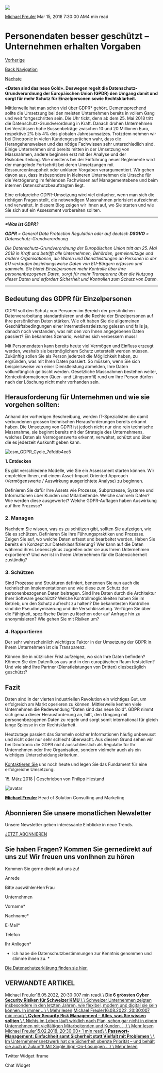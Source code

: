 ![](https://25917640.fs1.hubspotusercontent-eu1.net/hub/25917640/hubfs/csm_AdobeStock_191931404-min_4d9e171436-600x400-1.webp?width=300&name=csm_AdobeStock_191931404-min_4d9e171436-600x400-1.webp)

[Michael Freuler](https://blog.dinotronic.ch/author/michael-freuler) Mar 15, 2018 7:30:00 AM4 min read

# Personendaten besser geschützt – Unternehmen erhalten Vorgaben

[Vorherige](https://blog.dinotronic.ch/blog/cyber-security/passwort-management-einfachheit-samt-sicherheit-statt-vielfalt-mit-problemen)

[Back Navigation](https://blog.dinotronic.ch/)

[Nächste](https://blog.dinotronic.ch/blog/digital-workplace/thin-clients-abgespeckter-computer-teuer-und-nutzlos)

**«Daten sind das neue Gold». Deswegen regelt die Datenschutz-Grundverordnung der Europäischen Union (GPDR) den Umgang damit und sorgt für mehr Schutz für Einzelpersonen sowie Rechtsklarheit.**

Mittlerweile hat man schon viel über GDPR\* gehört. Dementsprechend sollte die Umsetzung bei den meisten Unternehmen bereits in vollem Gang und weit fortgeschritten sein. Die Uhr tickt, denn ab dem 25. Mai 2018 tritt die Datenschutz-Grundverordnung in Kraft. Danach drohen Unternehmen bei Verstössen hohe Bussenbeträge zwischen 10 und 20 Millionen Euro, respektive 2% bis 4% des globalen Jahresumsatzes. Trotzdem nehmen wir bei Dinotronic in vielen Kundengesprächen wahr, dass die Herangehensweisen und das nötige Fachwissen sehr unterschiedlich sind. Einige Unternehmen sind bereits mitten in der Umsetzung von Massnahmen, andere beginnen erst mit der Analyse und der Risikobeurteilung. Wie meistens bei der Einführung neuer Reglemente wird der mangelnde Fortschritt bei deren Umsetzungen mit Ressourcenknappheit oder unklaren Vorgaben verargumentiert. Wir gehen davon aus, dass insbesondere in kleineren Unternehmen die Ursache für die Verzögerung im fehlenden Fachwissen auf Managementebene und beim internen Datenschutzbeauftragten liegt.

Eine erfolgreiche GDPR-Umsetzung wird viel einfacher, wenn man sich die richtigen Fragen stellt, die notwendigen Massnahmen priorisiert aufzeichnet und verwaltet. In diesem Blog zeigen wir Ihnen auf, wo Sie starten und wie Sie sich auf ein Assessment vorbereiten sollten.

* * *

**_\*Was ist GDPR?_**

_**GDPR** = General Data Protection Regulation oder auf deutsch **DSGVO** = Datenschutz-Grundverordnung_

_Die Datenschutz-Grundverordnung der Europäischen Union tritt am 25. Mai 2018 in Kraft und betrifft alle Unternehmen, Behörden, gemeinnützige und andere Organisationen, die Waren und Dienstleistungen an Personen in der EU verkaufen beziehungsweise Daten von EU-Bürgern erfassen und sammeln. Sie bietet Einzelpersonen mehr Kontrolle über ihre personenbezogenen Daten, sorgt für mehr Transparenz über die Nutzung dieser Daten und erfordert Sicherheit und Kontrollen zum Schutz von Daten._

* * *

## **Bedeutung des GDPR für Einzelpersonen**

GDPR soll den Schutz von Personen im Bereich der persönlichen Datenverarbeitung standardisieren und die Rechte der Einzelpersonen auf ihre persönlichen Daten stärken. Wie oft haben Sie die allgemeinen Geschäftsbedingungen einer Internetdienstleistung gelesen und falls ja, danach noch verstanden, was mit den von Ihnen angegebenen Daten passiert? Ein bekanntes Szenario, welches sich verbessern muss!

Mit Personendaten kann bereits heute viel Vermögen und Einfluss erzeugt werden, weshalb sie bestmöglichem Schutz unterstellt werden müssen. Zukünftig sollen Sie als Person jederzeit die Möglichkeit haben, zu ergründen, was mit Ihren Daten passiert. So müssen, wenn Sie sich beispielsweise von einer Dienstleistung abmelden, Ihre Daten vollumfänglich gelöscht werden. Gesetzliche Massnahmen bestehen weiter, Kontextinformationen (Quer- und Längsprofil) rund um Ihre Person dürfen nach der Löschung nicht mehr vorhanden sein.

## **Herausforderung für Unternehmen und wie sie vorgehen sollten:**

Anhand der vorherigen Beschreibung, werden IT-Spezialisten die damit verbundenen grossen technischen Herausforderungen bereits erkannt haben. Die Umsetzung von GDPR ist jedoch nicht nur eine rein technische Massnahme, sie beginnt bereits mit der Strategie des Unternehmens, welches Daten als Vermögenswerte erkennt, verwaltet, schützt und über die es jederzeit Auskunft geben kann.

![csm_GDPR_Cycle_7dfddb4ec5](https://blog.dinotronic.ch/hs-fs/hubfs/csm_GDPR_Cycle_7dfddb4ec5.webp?width=799&height=354&name=csm_GDPR_Cycle_7dfddb4ec5.webp)

**1\. Entdecken**

Es gibt verschiedene Modelle, wie Sie ein Assessment starten können. Wir empfehlen Ihnen, mit einem Asset-Impact Oriented Approach (Vermögenswerte / Auswirkung ausgerichtete Analyse) zu beginnen.

Definieren Sie dafür Ihre Assets wie Prozesse, Subprozesse, Systeme und Informationen über Kunden und Mitarbeitende. Welche sammeln Daten? Wie werden diese ausgewertet? Welche GDPR-Auflagen haben Auswirkung auf Ihre Prozesse?

### **2\. Managen**

Nachdem Sie wissen, was es zu schützen gibt, sollten Sie aufzeigen, wie Sie es schützen. Definieren Sie Ihre Führungspraktiken und Prozesse. Zeigen Sie auf, wo welche Daten erfasst und bearbeitet werden. Haben Sie bereits ein Konzept zur Datenklassifizierung? Wer kann auf die Daten während ihres Lebenszyklus zugreifen oder sie aus Ihrem Unternehmen exportieren? Und wer ist in Ihrem Unternehmen für die Datensicherheit zuständig?

### **3\. Schützen**

Sind Prozesse und Strukturen definiert, benennen Sie nun auch die technischen Implementationen und wie diese zum Schutz der personenbezogenen Daten beitragen. Sind Ihre Daten durch die Architektur Ihrer Software geschützt? Welche Kontrollmöglichkeiten haben Sie im Betrieb, um den Schutz aufrecht zu halten? Die bekanntesten Kontrollen sind die Pseudonymisierung und die Verschlüsselung. Verfügen Sie über die Fähigkeit, spezifische Daten zu löschen oder auf Anfrage hin zu anonymisieren? Wie gehen Sie mit Risiken um?

### **4\. Rapportieren**

Der sehr wahrscheinlich wichtigste Faktor in der Umsetzung der GDPR in Ihrem Unternehmen ist die Transparenz.

Können Sie in nützlicher Frist aufzeigen, wo sich Ihre Daten befinden? Können Sie den Datenfluss aus und in den europäischen Raum feststellen? Und wie sind Ihre Partner (Dienstleistungen von Dritten) diesbezüglich geschützt?

## **Fazit**

Daten sind in der vierten industriellen Revolution ein wichtiges Gut, um erfolgreich am Markt operieren zu können. Mittlerweile kennen viele Unternehmen die Redewendung “Daten sind das neue Gold”. GDPR nimmt sich genau dieser Herausforderung an, hilft, den Umgang mit personenbezogenen Daten zu regeln und sorgt somit international für gleich lange Spiesse in der Rechtsklarheit.

Heutzutage passiert das Sammeln solcher Informationen häufig unbewusst und nicht oder nur sehr schlecht überwacht. Aus diesem Grund sehen wir bei Dinotronic die GDPR nicht ausschliesslich als Regulativ für Ihr Unternehmen oder Ihre Organisation, sondern vielmehr auch als ein wichtiges Unterscheidungskriterium.

[Kontaktieren Sie](https://www.dinotronic.ch/anfrage/) uns noch heute und legen Sie das Fundament für eine erfolgreiche Umsetzung.

15\. März 2018 \| Geschrieben von Philipp Hiestand

![avatar](https://25917640.fs1.hubspotusercontent-eu1.net/hub/25917640/hubfs/01_Visual%20Content/01_Mitarbeiter-Fotos/Michael%20Freuler%20klein.png?width=290&name=Michael%20Freuler%20klein.png)

[**Michael Freuler**](https://blog.dinotronic.ch/author/michael-freuler) Head of Solution Consulting and Marketing

## Abonnieren Sie unsere monatlichen Newsletter

Unsere Newsletter geben interessante Einblicke in neue Trends.

[JETZT ABONNIEREN](https://cta-eu1.hubspot.com/web-interactives/public/v1/track/click?encryptedPayload=AVxigLLaVbzgU7nXiLm3PURuDVIwesvdt7f37lz8rE1alZcahvcK5su%2BLWJo3mesV%2Boq1Jmc2ZAsIVFym6fE0H%2FjG7bUexCsxBGXUTDoqYRE8me4aXrExOFwZOfiRWQU%2BbeDIT9BoWi5bjWqWHZ6PQX0qQX8JuKGJiWN1MYk6YyHuKvimH%2FRpY06GX3iQTEkyeU%3D&portalId=25917640&webInteractiveContentId=114201044682&webInteractiveId=151726273754&containerType=EMBEDDED&pageUrl=https%3A%2F%2Fblog.dinotronic.ch%2Fblog%2Fcyber-security%2Fpersonendaten-besser-geschuetzt-unternehmen-erhalten-vorgaben&pageTitle=Personendaten+besser+gesch%C3%BCtzt+%E2%80%93+Unternehmen+erhalten+Vorgaben&referrer=&userAgent=Mozilla%2F5.0+%28X11%3B+Linux+x86_64%29+AppleWebKit%2F537.36+%28KHTML%2C+like+Gecko%29+Chrome%2F132.0.0.0+Safari%2F537.36&hutk=&hssc=&hstc=&pageId=116865496259)

## Sie haben Fragen? Kommen Sie gernedirekt auf uns zu! Wir freuen uns vonIhnen zu hören

Kommen Sie gerne direkt auf uns zu!

Anrede

Bitte auswählenHerrFrau

Unternehmen

Vorname\*

Nachname\*

E-Mail\*

Telefon

Ihr Anliegen\*

- Ich habe die Datenschutzbestimmungen zur Kenntnis genommen und stimme ihnen zu.
\*

[Die Datenschutzerklärung finden sie hier.](https://dinotronic.ch/datenschutz)

## VERWANDTE ARTIKEL

[Michael Freuler18.05.2022, 20:30:007 min read\\
\\
**Die 6 grössten Cyber Security Risiken für Schweizer KMU** \\
\\
Schweizer Unternehmen zeigten insbesondere in den letzten Jahren, wie flexibel, modern und digital sie sein können. In immer ...\\
\\
Mehr lesen](https://blog.dinotronic.ch/blog/cyber-security/die-6-groessten-cyber-security-risiken-fuer-schweizer-kmu) [Michael Freuler16.08.2022, 20:30:007 min read\\
\\
**Cyber Security Risk Management – Alles, was Sie wissen sollten** \\
\\
Nichts im Leben läuft wirklich nach Plan, schon gar nicht in einem Unternehmen mit vielfältigen Mitarbeitenden und Kunden. ...\\
\\
Mehr lesen](https://blog.dinotronic.ch/blog/cyber-security/cyber-security-risk-management-alles-was-sie-wissen-sollten) [Michael Freuler15.02.2018, 20:30:00< 1 min read\\
\\
**Passwort-Management: Einfachheit samt Sicherheit statt Vielfalt mit Problemen** \\
\\
Im Unternehmensnetzwerk hat die Sicherheit oberste Priorität – und behält sie auch in Zukunft! Mit Single Sign-On-Lösungen ...\\
\\
Mehr lesen](https://blog.dinotronic.ch/blog/cyber-security/passwort-management-einfachheit-samt-sicherheit-statt-vielfalt-mit-problemen)

Twitter Widget Iframe

Chat Widget
